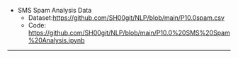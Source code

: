 - SMS Spam Analysis Data
  - Dataset:https://github.com/SH00git/NLP/blob/main/P10.0spam.csv
  - Code: https://github.com/SH00git/NLP/blob/main/P10.0%20SMS%20Spam%20Analysis.ipynb
- --  
